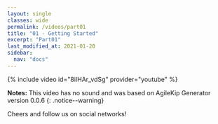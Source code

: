 ```yaml
---
layout: single
classes: wide
permalink: /videos/part01
title: "01 - Getting Started"
excerpt: "Part01"
last_modified_at: 2021-01-20
sidebar:
  nav: "docs"
---
```


{% include video id="8iIHAr_vdSg" provider="youtube" %}

**Notes:** This video has no sound and was based on AgileKip Generator version 0.0.6
{: .notice--warning}

Cheers and follow us on social networks!
